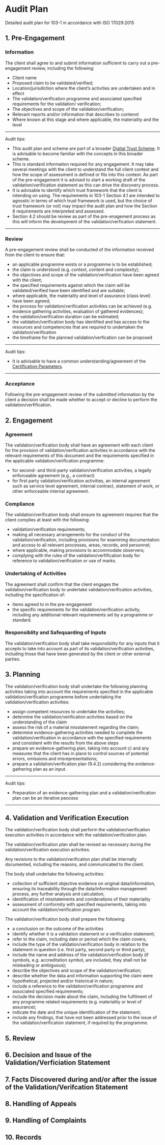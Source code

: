 # Audit Plan

Detailed audit plan for 103-1 in accordance with ISO 17029:2015

## 1. Pre-Engagement

### Information

The client shall agree to and submit information sufficient to carry out a pre-engagement review, including the following:

* Client name
* Proposed claim to be validated/verified;
* Location/jurisdiction where the client’s activities are undertaken and in effect
* The validation/verification programme and associated specified requirements for the validation/
verification;
* The objectives and scope of the validation/verification;
* Relevant reports and/or information that describes to contenxt
* Where known at this stage and where applicable, the materiality and the level

---

Audit tips:

* This audit plan and scheme are part of a broader [Digital Trust Scheme](https://github.com/dgc-cgn/CAS-Digital-Trust/blob/main/scheme/profiles/digital-trust-main-scope.md). It is advisable to become familiar with the concepts in this broader scheme.
* This is standard information required for any engagement. It may take several meetings with the client to understand the full client context and how the scope of assessment is defined or fits into this context. As part of the pre-engagement it is advised to start a working draft of the validation/verification statement as this can drive the discovery process.
* It is advisable to identify which trust framework that the client is intending on using. The requirements in 103-1 Section 4.1 are intended to agnostic in terms of which trust framework is used, but the choice of trust framework (or not) may impact the audit plan and how the Section 8 requirements are interpreted and assessed.
* Section 4.2 should be review as part of the pre-enagement process as this will inform the development of the validation/verfication statement.

---

### Review

A pre-engagement review shall be conducted of the information received from the client to ensure that:

* an applicable programme exists or a programme is to be established;
* the claim is understood (e.g. context, content and complexity);
* the objectives and scope of the validation/verification have been agreed with the client;
* the specified requirements against which the claim will be validated/verified have been identified and are suitable;
* where applicable, the materiality and level of assurance (class level) have been agreed;
* the process for validation/verification activities can be achieved (e.g. evidence gathering activities, evaluation of gathered evidences);
* the validation/verification duration can be estimated;
* the validation/verification body has identified and has access to the resources and competencies that are required to undertaken the validation/verification
* the timeframe for the planned validation/verfication can be proposed

---

Audit tips:

* It is advisable to have a common understanding/agreement of the [Certification Parameters](https://github.com/dgc-cgn/CAS-Digital-Trust#final-certificate-scope-sub-scope-specialization-and-tailoring).

---

### Acceptance

Following the pre-engagement review of the submitted information by the client a decision shall be made whether to accept or decline to perform the validation/verfification.

## 2. Engagement

### Agreement

The validation/verification body shall have an agreement with each client for the provision of validation/verification activities in accordance with the relevant requirements of this document and the requirements specified in the applicable validation/verification programme:

* for second- and third-party validation/verification activities, a legally enforceable agreement (e.g., a contract)
* for first party validation/verification activities, an internal agreement such as service level
agreement, internal contract, statement of work, or other enforceable internal agreement.

### Compliance

The validation/verification body shall ensure its agreement requires that the client complies at least with the following:

* validation/verification requirements;
* making all necessary arrangements for the conduct of the validation/verification, including
provisions for examining documentation and access to all relevant processes, areas, records, and
personnel;
* where applicable, making provisions to accommodate observers;
* complying with the rules of the validation/verfification body for reference to validation/verification or use of marks.

### Undertaking of Activities

The agreement shall confirm that the client engages the validation/verification body to undertake
validation/verification activities, including the specification of:

* items agreed to in the pre-engagement
* the specific requirements for the validation/verification activity, including any additional relevant requirements set by a programme or standard.

### Responsiblity and Safequarding of Inputs

The validation/verification body shall take responsibility for any inputs that it accepts to take
into account as part of its validation/verification activities, including those that have been generated by the client or other external parties.

## 3. Planning

The validation/verification body shall undertake the following planning activities taking into account the requirements specified in the applicable validation/verification programme before undertaking the validation/verification activities:

* assign competent resources to undertake the activities;
* determine the validation/verification activities based on the understanding of the claim
* assess the risk of a material misstatement regarding the claim;
* determine evidence-gathering activities needed to complete the validation/verification in accordance with the specified requirements and consistent with the results from the above steps
* prepare an evidence-gathering plan, taking into account c) and any measures that the client has in place to control sources of potential errors, omissions and misrepresentations;
* prepare a validation/verification plan (9.4.2) considering the evidence-gathering plan as an input.

---

Audit tips:

* Preparation of an evidence-gathering plan and a validation/verification plan can be an iterative peocess

---

## 4. Validation and Verification Execution

The validation/verification body shall perform the validation/verification execution activities in
accordance with the validation/verification plan.

The validation/verification plan shall be revised as necessary during the validation/verification
execution activities.

Any revisions to the validation/verification plan shall be internally documented, including the
reasons, and communicated to the client.

The body shall undertake the following activities:

* collection of sufficient objective evidence on original data/information, ensuring its traceability through the data/information management process, any further analysis and calculation;
* identification of misstatements and coniderations of their materiality
* assessment of conformity with specified requirements, taking into account the validation/verification program.

The validation/verification body shall prepare the following:

* a conclusion on the outcome of the activities
* identify whether it is a validation statement or a verification statement;
* refer to the claim, including date or period which the claim covers;
* include the type of the validation/verification body in relation to the statement in question (i.e. first party, second party or third party);
* include the name and address of the validation/verification body (if symbols, e.g. accreditation symbol, are included, they shall not be misleading or ambiguous);
* describe the objectives and scope of the validation/verification;
* describe whether the data and information supporting the claim were hypothetical, projected and/or historical in nature;
* include a reference to the validation/verification programme and associated specified
requirements;
* include the decision made about the claim, including the fulfilment of any programme related requirements (e.g. materiality or level of assurance);
* indicate the date and the unique identification of the statement;
* include any findings, that have not been addressed prior to the issue of the validation/verification
statement, if required by the programme.

## 5. Review

## 6. Decision and Issue of the Validation/Verficiation Statement

## 7. Facts Discovered during and/or after the issue of the Validation/Verifcation Statement

## 8. Handling of Appeals

## 9. Handling of Complaints

## 10. Records
